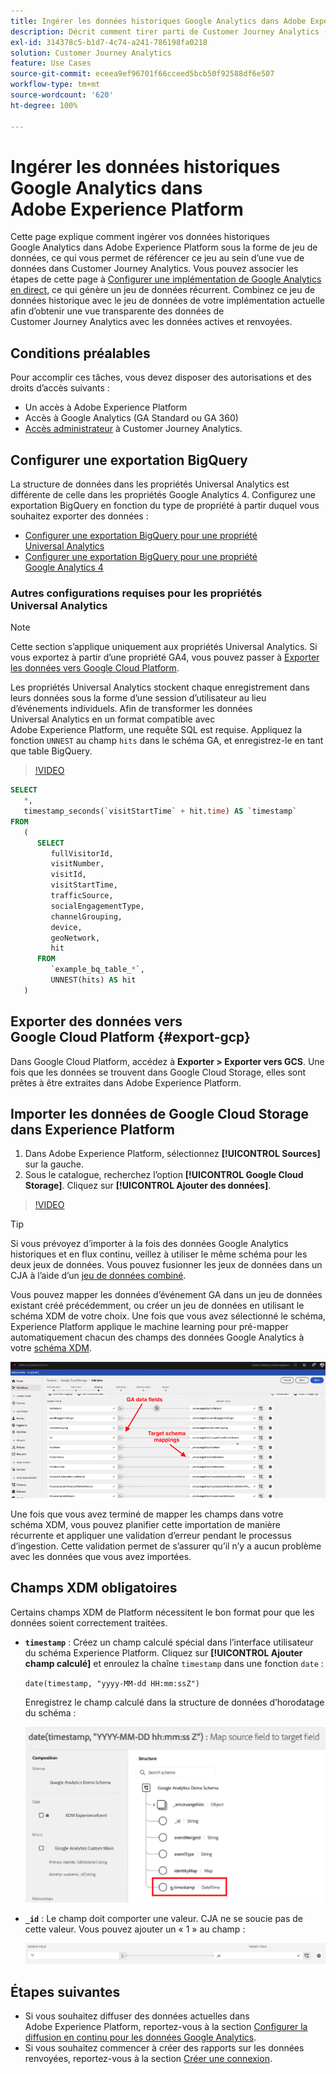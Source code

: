 ```yaml
---
title: Ingérer les données historiques Google Analytics dans Adobe Experience Platform
description: Décrit comment tirer parti de Customer Journey Analytics (CJA) pour ingérer vos données Google Analytics dans Adobe Experience Platform.
exl-id: 314378c5-b1d7-4c74-a241-786198fa0218
solution: Customer Journey Analytics
feature: Use Cases
source-git-commit: eceea9ef96701f66cceed5bcb50f92588df6e507
workflow-type: tm+mt
source-wordcount: '620'
ht-degree: 100%

---
```



# Ingérer les données historiques Google Analytics dans Adobe Experience Platform

Cette page explique comment ingérer vos données historiques Google Analytics dans Adobe Experience Platform sous la forme de jeu de données, ce qui vous permet de référencer ce jeu au sein d’une vue de données dans Customer Journey Analytics. Vous pouvez associer les étapes de cette page à [Configurer une implémentation de Google Analytics en direct](streaming.md), ce qui génère un jeu de données récurrent. Combinez ce jeu de données historique avec le jeu de données de votre implémentation actuelle afin d’obtenir une vue transparente des données de Customer Journey Analytics avec les données actives et renvoyées.

## Conditions préalables

Pour accomplir ces tâches, vous devez disposer des autorisations et des droits d’accès suivants :

* Un accès à Adobe Experience Platform
* Accès à Google Analytics (GA Standard ou GA 360)
* [Accès administrateur](/help/admin/cja-access-control.md) à Customer Journey Analytics.

## Configurer une exportation BigQuery

La structure de données dans les propriétés Universal Analytics est différente de celle dans les propriétés Google Analytics 4. Configurez une exportation BigQuery en fonction du type de propriété à partir duquel vous souhaitez exporter des données :

* [Configurer une exportation BigQuery pour une propriété Universal Analytics](https://support.google.com/analytics/answer/3416092)
* [Configurer une exportation BigQuery pour une propriété Google Analytics 4](https://support.google.com/analytics/answer/9823238)

### Autres configurations requises pour les propriétés Universal Analytics

>[!NOTE]
>
>Cette section s’applique uniquement aux propriétés Universal Analytics. Si vous exportez à partir d’une propriété GA4, vous pouvez passer à [Exporter les données vers Google Cloud Platform](#export-gcp).

Les propriétés Universal Analytics stockent chaque enregistrement dans leurs données sous la forme d’une session d’utilisateur au lieu d’événements individuels. Afin de transformer les données Universal Analytics en un format compatible avec Adobe Experience Platform, une requête SQL est requise. Appliquez la fonction `UNNEST` au champ `hits` dans le schéma GA, et enregistrez-le en tant que table BigQuery.

>[!VIDEO](https://video.tv.adobe.com/v/332634)

```sql
SELECT
   *,
   timestamp_seconds(`visitStartTime` + hit.time) AS `timestamp` 
FROM
   (
      SELECT
         fullVisitorId,
         visitNumber,
         visitId,
         visitStartTime,
         trafficSource,
         socialEngagementType,
         channelGrouping,
         device,
         geoNetwork,
         hit 
      FROM
         `example_bq_table_*`,
         UNNEST(hits) AS hit 
   )
```

## Exporter des données vers Google Cloud Platform {#export-gcp}

Dans Google Cloud Platform, accédez à **Exporter > Exporter vers GCS**. Une fois que les données se trouvent dans Google Cloud Storage, elles sont prêtes à être extraites dans Adobe Experience Platform.

## Importer les données de Google Cloud Storage dans Experience Platform

1. Dans Adobe Experience Platform, sélectionnez **[!UICONTROL Sources]** sur la gauche.
1. Sous le catalogue, recherchez l’option **[!UICONTROL Google Cloud Storage]**. Cliquez sur **[!UICONTROL Ajouter des données]**.

>[!VIDEO](https://video.tv.adobe.com/v/332676)

>[!TIP]
>
>Si vous prévoyez d’importer à la fois des données Google Analytics historiques et en flux continu, veillez à utiliser le même schéma pour les deux jeux de données. Vous pouvez fusionner les jeux de données dans un CJA à l’aide d’un [jeu de données combiné](/help/connections/combined-dataset.md).

Vous pouvez mapper les données d’événement GA dans un jeu de données existant créé précédemment, ou créer un jeu de données en utilisant le schéma XDM de votre choix. Une fois que vous avez sélectionné le schéma, Experience Platform applique le machine learning pour pré-mapper automatiquement chacun des champs des données Google Analytics à votre [schéma XDM](https://experienceleague.adobe.com/docs/experience-platform/xdm/home.html?lang=fr#ui).

![Mappage du schéma](../assets/schema-map.png)

Une fois que vous avez terminé de mapper les champs dans votre schéma XDM, vous pouvez planifier cette importation de manière récurrente et appliquer une validation d’erreur pendant le processus d’ingestion. Cette validation permet de s’assurer qu’il n’y a aucun problème avec les données que vous avez importées.

## Champs XDM obligatoires

Certains champs XDM de Platform nécessitent le bon format pour que les données soient correctement traitées.

* **`timestamp`** : Créez un champ calculé spécial dans l’interface utilisateur du schéma Experience Platform. Cliquez sur **[!UICONTROL Ajouter champ calculé]** et enroulez la chaîne `timestamp` dans une fonction `date` :

   `date(timestamp, "yyyy-MM-dd HH:mm:ssZ")`

   Enregistrez le champ calculé dans la structure de données d’horodatage du schéma :

   ![Horodatage](../assets/timestamp.png)

* **`_id`** : Le champ doit comporter une valeur. CJA ne se soucie pas de cette valeur. Vous pouvez ajouter un « 1 » au champ :

   ![ID](../assets/_id.png)

## Étapes suivantes

* Si vous souhaitez diffuser des données actuelles dans Adobe Experience Platform, reportez-vous à la section [Configurer la diffusion en continu pour les données Google Analytics](streaming.md).
* Si vous souhaitez commencer à créer des rapports sur les données renvoyées, reportez-vous à la section [Créer une connexion](/help/connections/create-connection.md).
